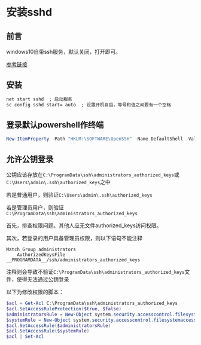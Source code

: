 # 安装sshd

## 前言

windows10自带ssh服务，默认关闭，打开即可。

[参考链接](https://github.com/PowerShell/Win32-OpenSSH/wiki/Install-Win32-OpenSSH#install-win32-openssh-test-release)

## 安装

``` bat
net start sshd  ; 启动服务
sc config sshd start= auto  ; 设置开机自启，等号和值之间要有一个空格
```

## 登录默认powershell作终端

``` powershell
New-ItemProperty -Path "HKLM:\SOFTWARE\OpenSSH" -Name DefaultShell -Value "C:\Windows\System32\WindowsPowerShell\v1.0\powershell.exe" -PropertyType String -Force
```

## 允许公钥登录

公钥应该存放在`C:\ProgramData\ssh\administrators_authorized_keys`或`C:\Users\admin\.ssh\authorized_keys`之中

若是普通用户，则验证`C:\Users\admin\.ssh\authorized_keys`

若是管理员用户，则验证`C:\ProgramData\ssh\administrators_authorized_keys`

首先，排查权限问题。其他人应无文件authorized_keys访问权限。

其次，若登录的用户具备管理员权限，则以下语句不能注释

``` config
Match Group administrators
    AuthorizedKeysFile __PROGRAMDATA__/ssh/administrators_authorized_keys
```

注释则会导致不验证`C:\ProgramData\ssh\administrators_authorized_keys`文件，使得无法通过公钥登录

以下为修改权限的脚本：

``` powershell
$acl = Get-Acl C:\ProgramData\ssh\administrators_authorized_keys
$acl.SetAccessRuleProtection($true, $false)
$administratorsRule = New-Object system.security.accesscontrol.filesystemaccessrule("Administrators","FullControl","Allow")
$systemRule = New-Object system.security.accesscontrol.filesystemaccessrule("SYSTEM","FullControl","Allow")
$acl.SetAccessRule($administratorsRule)
$acl.SetAccessRule($systemRule)
$acl | Set-Acl
```

